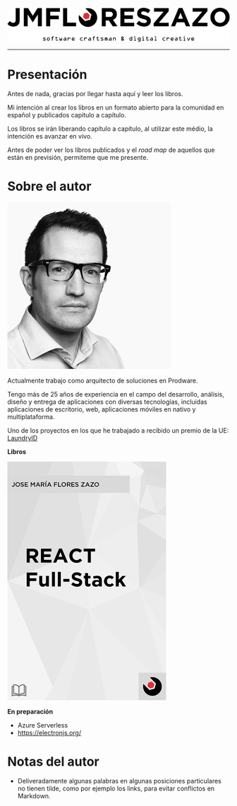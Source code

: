 ![JMFLORESZAZO.COM](/img/mylogo.png)

---

# Presentación

Antes de nada, gracias por llegar hasta aquí y leer los libros.

Mi intención al crear los libros en un formato abierto para la comunidad en español y publicados capítulo a capítulo.

Los libros se irán liberando capítulo a capítulo, al utilizar este médio, la intención es avanzar en vivo.

Antes de poder ver los libros publicados y el *road map* de aquellos que están en previsión, permiteme que me presente.

# Sobre el autor

![Fotografía del autor](/img/mesquarebw.png)

Actualmente trabajo como arquitecto de soluciones en Prodware.

Tengo más de 25 años de experiencia en el campo del desarrollo, análisis, diseño y entrega de aplicaciones con diversas tecnologías, incluidas aplicaciones de escritorio, web, aplicaciones móviles en nativo y multiplataforma.



Uno de los proyectos en los que he trabajado a recibido un premio de la UE: [LaundryID](http://www.eesc.europa.eu/en/news-media/press-releases/european-civil-society-rewards-real-entrepreneurship-and-quality-employment-champions)

**Libros**

[![React Full-Stack](/img/react-full-stack.png)](/react-full-stack/)

**En preparación**

* Azure Serverless
* https://electronjs.org/

# Notas del autor

* Deliveradamente algunas palabras en algunas posiciones particulares no tienen tilde, como por ejemplo los links, para evitar conflictos en Markdown.